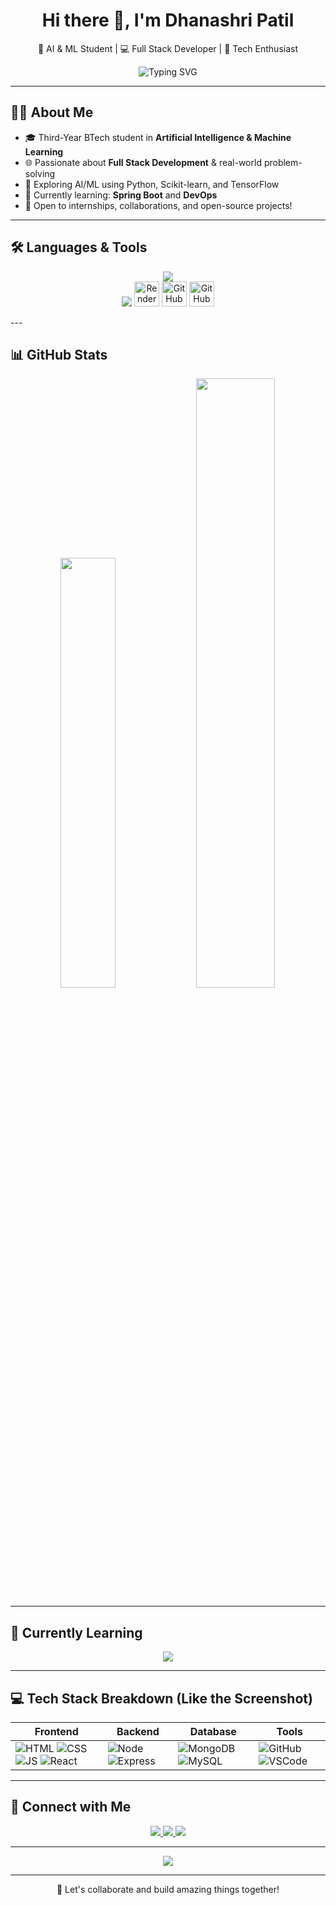 <h1 align="center">Hi there 👋, I'm Dhanashri Patil</h1>

<p align="center">
  🚀 AI & ML Student | 💻 Full Stack Developer | 🌱 Tech Enthusiast
</p>

<p align="center">
  <img src="https://readme-typing-svg.demolab.com?font=Fira+Code&duration=3000&pause=1000&color=4AE8FF&width=435&lines=Welcome+to+my+GitHub+Profile!;Always+learning+something+new!;Full+Stack+Developer;AI%2FML+Engineer+in+progress..." alt="Typing SVG" />
</p>

---

## 👩‍💻 About Me

- 🎓 Third-Year BTech student in **Artificial Intelligence & Machine Learning**
- 🌐 Passionate about **Full Stack Development** & real-world problem-solving
- 🤖 Exploring AI/ML using Python, Scikit-learn, and TensorFlow
- 🌱 Currently learning: **Spring Boot** and **DevOps**
- 🚀 Open to internships, collaborations, and open-source projects!

---

## 🛠️ Languages & Tools

<p align="center">
  <!-- Core Languages & Tools -->
  <img src="https://skillicons.dev/icons?i=html,css,js,react,nodejs,express,mongodb,mysql,java,python,git,github,vscode,postman,docker,aws" />
  <br />
  <!-- Hosting & DevOps (with fallback icons for unsupported items) -->
  <img src="https://skillicons.dev/icons?i=vercel,netlify" />
  <img src="https://cdn.simpleicons.org/render/white/000000" height="40" title="Render" />
  <img src="https://cdn.simpleicons.org/githubactions/white/2088FF" height="40" title="GitHub Actions" />
  <img src="https://cdn.simpleicons.org/githubpages/white/121013" height="40" title="GitHub Pages" />
</p>
---

## 📊 GitHub Stats

<p align="center">
  <img src="https://github-readme-stats.vercel.app/api/top-langs/?username=DhanashriPatil11&layout=compact&theme=radical" width="42%" />
  <img src="https://github-readme-stats.vercel.app/api?username=DhanashriPatil11&show_icons=true&theme=radical&hide_border=false" width="50%"/>
</p>

---

## 🧠 Currently Learning

<p align="center">
  <img src="https://img.shields.io/badge/WEB%20Development-Full%20Stack-blue?style=for-the-badge" />
</p>

---

## 💻 Tech Stack Breakdown (Like the Screenshot)

| Frontend | Backend | Database | Tools |
|----------|---------|----------|-------|
| ![HTML](https://img.shields.io/badge/HTML5-E34F26?style=flat-square&logo=html5&logoColor=white) ![CSS](https://img.shields.io/badge/CSS3-1572B6?style=flat-square&logo=css3&logoColor=white) ![JS](https://img.shields.io/badge/JavaScript-F7DF1E?style=flat-square&logo=javascript&logoColor=black) ![React](https://img.shields.io/badge/React-20232A?style=flat-square&logo=react&logoColor=61DAFB) | ![Node](https://img.shields.io/badge/Node.js-339933?style=flat-square&logo=node.js&logoColor=white) ![Express](https://img.shields.io/badge/Express.js-404D59?style=flat-square&logo=express&logoColor=white) | ![MongoDB](https://img.shields.io/badge/MongoDB-47A248?style=flat-square&logo=mongodb&logoColor=white) ![MySQL](https://img.shields.io/badge/MySQL-00758F?style=flat-square&logo=mysql&logoColor=white) | ![GitHub](https://img.shields.io/badge/GitHub-181717?style=flat-square&logo=github&logoColor=white) ![VSCode](https://img.shields.io/badge/VSCode-007ACC?style=flat-square&logo=visual-studio-code&logoColor=white) |

---

## 🔗 Connect with Me

<p align="center">
  <a href="https://www.linkedin.com/in/dhanashri-patil24" target="_blank">
    <img src="https://img.shields.io/badge/LinkedIn-%230077B5.svg?style=flat&logo=linkedin&logoColor=white"/>
  </a>
  <a href="mailto:patil.dhanashrik@gmail.com">
    <img src="https://img.shields.io/badge/Gmail-D14836?style=flat&logo=gmail&logoColor=white"/>
  </a>
  <a href="https://github.com/DhanashriPatil11">
    <img src="https://img.shields.io/badge/GitHub-%23121011.svg?style=flat&logo=github&logoColor=white"/>
  </a>
</p>

---

<p align="center">
  <img src="https://github-readme-streak-stats.herokuapp.com/?user=DhanashriPatil11&theme=radical" />
</p>

---

<p align="center">💬 Let's collaborate and build amazing things together!</p>
